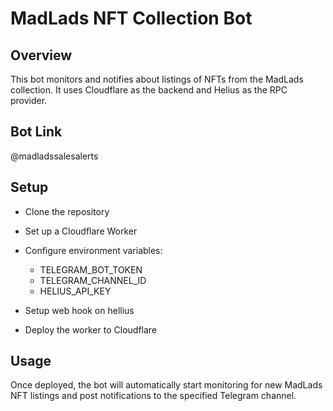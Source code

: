 
# MadLads NFT Collection Bot

## Overview 

This bot monitors and notifies about listings of NFTs from the MadLads collection. It uses Cloudflare as the backend and Helius as the RPC provider.

## Bot Link
@madladssalesalerts

## Setup
- Clone the repository
- Set up a Cloudflare Worker
- Configure environment variables:
    - TELEGRAM_BOT_TOKEN
    - TELEGRAM_CHANNEL_ID
    - HELIUS_API_KEY

- Setup web hook on hellius
- Deploy the worker to Cloudflare

## Usage

Once deployed, the bot will automatically start monitoring for new MadLads NFT listings and post notifications to the specified Telegram channel.


